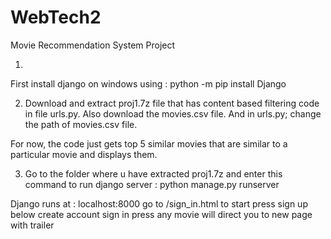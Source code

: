 # WebTech2
 Movie Recommendation System Project


1. 
First install django on windows using : 
python -m pip install Django


2. Download and extract proj1.7z file that has content based filtering code in file urls.py. Also download the movies.csv file.
 And in urls.py; change the path of movies.csv file.

For now, the code just gets top 5 similar movies that are similar to a particular movie and displays them.

3. Go to the folder where u have extracted proj1.7z and enter this command to run django server :
python manage.py runserver

Django runs at : localhost:8000
go to /sign_in.html to start
press sign up below 
create account
sign in 
press any movie will direct you to new page with trailer
